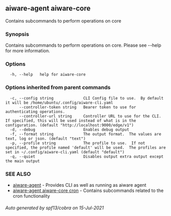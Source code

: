 ## aiware-agent aiware-core

Contains subcommands to perform operations on core

### Synopsis

Contains subcommands to perform operations on core.  Please see --help for more information.

### Options

```
  -h, --help   help for aiware-core
```

### Options inherited from parent commands

```
  -c, --config string             CLI Config file to use.  By default it will be /home/ubuntu/.config/aiware-cli.yaml
      --controller-token string   Bearer token to use for authenticating operations.
      --controller-url string     Controller URL to use for the CLI.  If specified, this will be used instead of what is in the configuration. (default "http://localhost:9000/edge/v1")
  -d, --debug                     Enables debug output
  -f, --format string             The output format.  The values are text, log or json. (default "text")
  -p, --profile string            The profile to use.  If not specified, the profile named 'default' will be used.  The profiles are set in ~/.config/aiware-cli.yaml (default "default")
  -q, --quiet                     Disables output extra output except the main output
```

### SEE ALSO

* [aiware-agent](/cli/aiware-agent.md)	 - Provides CLI as well as running as aiware agent
* [aiware-agent aiware-core cron](/cli/aiware-agent_aiware-core_cron.md)	 - Contains subcommands related to the cron functionality

###### Auto generated by spf13/cobra on 15-Jul-2021
